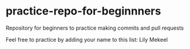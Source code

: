 # practice-repo-for-beginnners
Repository for beginners to practice making commits and pull requests

Feel free to practice by adding your name to this list:
Lily Mekeel
